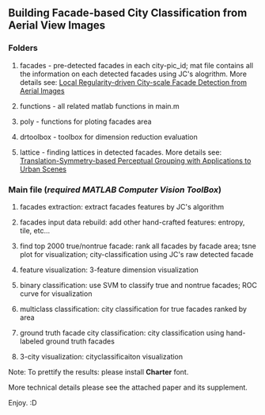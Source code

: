 ## Building Facade-based City Classification from Aerial View Images

### Folders
1. facades - pre-detected facades in each city-pic_id; mat file contains all the information on each detected facades using JC's alogrithm. More details see: [Local Regularity-driven City-scale Facade Detection from Aerial Images](https://pdfs.semanticscholar.org/f1e0/52914253ee5e7f60547bb4badcf819189024.pdf)

2. functions - all related matlab functions in main.m

3. poly - functions for ploting facades area

4. drtoolbox - toolbox for dimension reduction evaluation

5. lattice - finding lattices in detected facades. More details see: [Translation-Symmetry-based Perceptual Grouping with Applications to Urban Scenes ](http://vision.cse.psu.edu/publications/pdfs/2010park3.pdf)

### Main file (*required MATLAB Computer Vision ToolBox*)
1. facades extraction: extract facades features by JC's algorithm

2. facades input data rebuild: add other hand-crafted features: entropy, tile, etc...

3. find top 2000 true/nontrue facade: rank all facades by facade area; tsne plot for visualization; city-classification using JC's raw detected facade

4. feature visualization: 3-feature dimension visualization

5. binary classification: use SVM to classify true and nontrue facades; ROC curve for visualization

6. multiclass classification: city classification for true facades ranked by area

7. ground truth facade city classification: city classification using hand-labeled ground truth facades

8. 3-city visualization: cityclassificaiton visualization

Note: To prettify the results: please install **Charter** font.

More technical details please see the attached paper and its supplement.

Enjoy. :D
